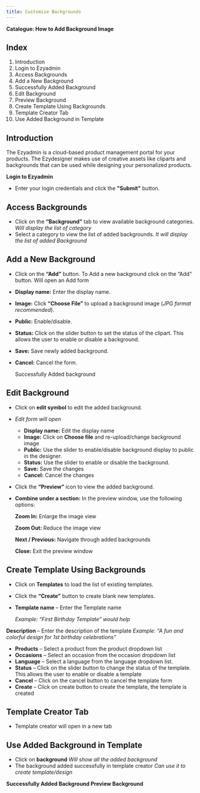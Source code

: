 ```yaml
---
title: Customize Backgrounds
---
```

**Catalogue: How to Add Background Image**

## **Index**

1. Introduction
2. Login to Ezyadmin
3. Access Backgrounds
4. Add a New Background
5. Successfully Added Background
6. Edit Background
7. Preview Background
8. Create Template Using Backgrounds
9. Template Creator Tab
10. Use Added Background in Template

## **Introduction**

The Ezyadmin is a cloud-based product management portal for your products. The Ezydesigner makes use of creative assets like cliparts and backgrounds that can be used while designing your personalized products.

**Login to Ezyadmin**

* Enter your login credentials and click the **"Submit"** button.

## **Access Backgrounds**

* Click on the **“Background”** tab to view available background categories.
   *Will display the list of category*
* Select a category to view the list of added backgrounds.
   *It will display the list of added Background*

## **Add a New Background**

* Click on the **“Add”** button.
  To Add a new background click on the “Add” button. 
  Will open an Add form 




* **Display name:** Enter the display name.
* **Image:** Click **“Choose File”** to upload a background image (*JPG format recommended*).
* **Public:** Enable/disable.
* **Status:** Click on the slider button to set the status of the clipart. This allows the user to enable or disable a background.
* **Save:** Save newly added background.
* **Cancel:** Cancel the form.


  Successfully Added background



## **Edit Background**

* Click on **edit symbol** to edit the added background.
* *Edit form will open*

  * **Display name:** Edit the display name
  * **Image:** Click on **Choose file** and re-upload/change background image
  * **Public:** Use the slider to enable/disable background display to public in the designer.
  * **Status:** Use the slider to enable or disable the background.
  * **Save:** Save the changes
  * **Cancel:** Cancel the changes
* Click the **“Preview”** icon to view the added background.
* **Combine under a section:** In the preview window, use the following options:

  **Zoom In:** Enlarge the image view

   **Zoom Out:** Reduce the image view

  **Next / Previous:** Navigate through added backgrounds

  **Close:** Exit the preview window

## **Create Template Using Backgrounds**

* Click on **Templates** to load the list of existing templates.
* Click the **“Create”** button to create blank new templates.
* **Template name** – Enter the Template name

  *Example: “First Birthday Template” would help*

**Description** – Enter the description of the template
 *Example: “A fun and colorful design for 1st birthday celebrations”*

* **Products** – Select a product from the product dropdown list
* **Occasions** – Select an occasion from the occasion dropdown list
* **Language** – Select a language from the language dropdown list.
* **Status** – Click on the slider button to change the status of the template. This allows the user to enable or disable a template
* **Cancel** – Click on the cancel button to cancel the template form
* **Create** – Click on create button to create the template, the template is created

## **Template Creator Tab**

* Template creator will open in a new tab

## **Use Added Background in Template**

* Click on **background**
   *Will show all the added background*
* The background added successfully in template creator
   *Can use it to create template/design*

**Successfully Added Background Preview Background**
